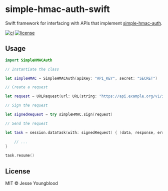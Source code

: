 #  simple-hmac-auth-swift

Swift framework for interfacing with APIs that implement [simple-hmac-auth](https://github.com/jessety/simple-hmac-auth).

[![ci](https://github.com/jessety/simple-hmac-auth-swift/workflows/ci/badge.svg)](https://github.com/jessety/simple-hmac-auth-swift/actions)
[![license](https://img.shields.io/github/license/jessety/simple-hmac-auth-swift.svg)](https://github.com/jessety/simple-hmac-auth-swift/blob/main/LICENSE)

## Usage

```swift
import SimpleHMACAuth

// Instantiate the class

let simpleHMAC = SimpleHMACAuth(apiKey: "API_KEY", secret: "SECRET")

// Create a request

let request = URLRequest(url: URL(string: "https://api.example.org/v1/items/")!)

// Sign the request

let signedRequest = try simpleHMAC.sign(request)

// Send the request

let task = session.dataTask(with: signedRequest) { (data, response, error) in
    
    // ...
}

task.resume()
```

## License

MIT © Jesse Youngblood
